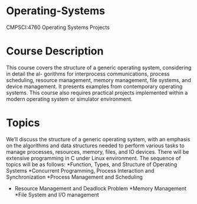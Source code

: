 # Operating-Systems
CMPSCI:4760 Operating Systems Projects
# Course Description
This course covers the structure of a generic operating system, considering in detail the al- gorithms for interprocess communications, process scheduling, resource management, memory management, file systems, and device management. It presents examples from contemporary operating systems. This course also requires practical projects implemented within a modern operating system or simulator environment.
# Topics
We’ll discuss the structure of a generic operating system, with an emphasis on the algorithms and data structures needed to perform various tasks to manage processes, resources, memory, files, and IO devices. There will be extensive programming in C under Linux environment. The sequence of topics will be as follows:
*Function, Types, and Structure of Operating Systems
*Concurrent Programming, Process Interaction and Synchronization
*Process Management and Scheduling
* Resource Management and Deadlock Problem
*Memory Management
*File System and I/O management
